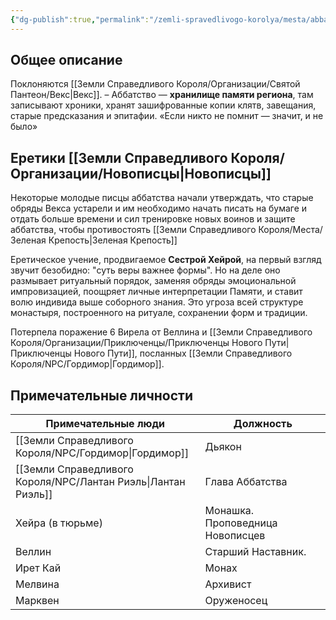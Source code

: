 ```yaml
---
{"dg-publish":true,"permalink":"/zemli-spravedlivogo-korolya/mesta/abbatstvo-svyatogo-veksa/"}
---
```


## Общее описание
Поклоняются [[Земли Справедливого Короля/Организации/Святой Пантеон/Векс\|Векс]]. – Аббатство  — **хранилище памяти региона**, там записывают хроники, хранят зашифрованные копии клятв, завещания, старые предсказания и эпитафии. «Если никто не помнит — значит, и не было»

## Еретики [[Земли Справедливого Короля/Организации/Новописцы\|Новописцы]]
Некоторые молодые писцы аббатства начали утверждать, что старые обряды Векса устарели и им необходимо начать писать на бумаге и отдать больше времени и сил тренировке новых воинов и защите аббатства, чтобы противостоять [[Земли Справедливого Короля/Места/Зеленая Крепость\|Зеленая Крепость]]

Еретическое учение, продвигаемое **Сестрой Хейрой**, на первый взгляд звучит безобидно: "суть веры важнее формы". Но на деле оно размывает ритуальный порядок, заменяя обряды эмоциональной импровизацией, поощряет личные интерпретации Памяти, и ставит волю индивида выше соборного знания. Это угроза всей структуре монастыря, построенного на ритуале, сохранении форм и традиции.

Потерпела поражение 6 Вирела от Веллина и [[Земли Справедливого Короля/Организации/Приключенцы/Приключенцы Нового Пути\|Приключенцы Нового Пути]], посланных [[Земли Справедливого Короля/NPC/Гордимор\|Гордимор]].

## Примечательные личности

| Примечательные люди | Должность                        |
| ------------------- | -------------------------------- |
| [[Земли Справедливого Короля/NPC/Гордимор\|Гордимор]]        | Дьякон                           |
| [[Земли Справедливого Короля/NPC/Лантан Риэль\|Лантан Риэль]]    | Глава Аббатства                  |
| Хейра (в тюрьме)    | Монашка. Проповедница Новописцев |
| Веллин              | Старший Наставник.               |
| Ирет Кай            | Монах                            |
| Мелвина             | Архивист                         |
| Марквен             | Оруженосец                       |
